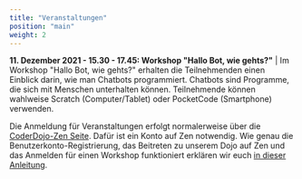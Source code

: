 ```yaml
---
title: "Veranstaltungen"
position: "main"
weight: 2
---
```


**11. Dezember 2021 - 15.30 - 17.45: Workshop "Hallo Bot, wie gehts?"** | Im Workshop "Hallo Bot, wie gehts?" erhalten die Teilnehmenden einen Einblick darin, wie man Chatbots programmiert. Chatbots sind Programme, die sich mit Menschen unterhalten können. Teilnehmende können wahlweise Scratch (Computer/Tablet) oder PocketCode (Smartphone) verwenden.

Die Anmeldung für Veranstaltungen erfolgt normalerweise über die [CoderDojo-Zen Seite](https://zen.coderdojo.com/dojos/de/berlin/schoeneweide-berlin). Dafür ist ein Konto auf Zen notwendig. Wie genau die Benutzerkonto-Registrierung, das Beitreten zu unserem Dojo auf Zen und das Anmelden für einen Workshop funktioniert erklären wir euch [in dieser Anleitung](https://coderdojo-schoeneweide.github.io/docs/anleitung-ticket-buchen.pdf).
